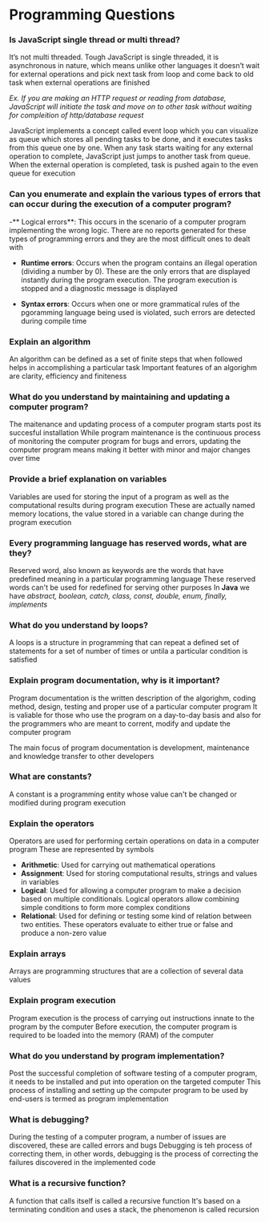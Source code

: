 # Programming Questions

### Is JavaScript single thread or multi thread?
It’s not multi threaded. Tough JavaScript is single threaded, it is asynchronous in nature, which means unlike other languages it doesn’t wait for external operations and pick next task from loop and come back to old task when external operations are finished

*Ex. If you are making an HTTP request or reading from database, JavaScript will initiate the task and move on to other task without waiting for compleition of http/database request*

JavaScript implements a concept called event loop which you can visualize as queue which stores all pending tasks to be done, and it executes tasks from this queue one by one.
When any task starts waiting for any external operation to complete, JavaScript just jumps to another task from queue. When the external operation is completed, task is pushed again to the even queue for execution

### Can you enumerate and explain the various types of errors that can occur during the execution of a computer program?
-** Logical errors**: This occurs in the scenario of a computer program implementing the wrong logic. There are no reports generated for these types of programming errors and they are the most difficult ones to dealt with

- **Runtime errors**: Occurs when the program contains an illegal operation (dividing a number by 0). These are the only errors that are displayed instantly during the program execution. The program execution is stopped and a diagnostic message is displayed

- **Syntax errors**: Occurs when one or more grammatical rules of the pgoramming language being used is violated, such errors are detected during compile time

### Explain an algorithm
An algorithm can be defined as a set of finite steps that when followed helps in accomplishing a particular task
Important features of an algorighm are clarity, efficiency and finiteness

### What do you understand by maintaining and updating a computer program?
The maitenance and updating process of a computer program starts post its succesful installation
While program maintenance is the continuous process of monitoring the computer program for bugs and errors, updating the computer program means making it better with minor and major changes over time

### Provide a brief explanation on variables
Variables are used for storing the input of a program as well as the computational results during program execution
These are actually named memory locations, the value stored in a variable can change during the program execution

### Every programming language has reserved words, what are they?
Reserved word, also known as keywords are the words that have predefined meaning in a particular programming language
These reserved words can't be used for redefined for serving other purposes
In **Java** we have *abstract, boolean, catch, class, const, double, enum, finally, implements*

### What do you understand by loops?
A loops is a structure in programming that can repeat a defined set of statements for a set of number of times or untila a particular condition is satisfied

### Explain program documentation, why is it important?
Program documentation is the written description of the algorighm, coding method, design, testing and proper use of a particular computer program
It is valiable for those who use the program on a day-to-day basis and also for the programmers who are meant to corrent, modify and update the computer program

The main focus of program documentation is development, maintenance and knowledge transfer to other developers

### What are constants?
A constant is a programming entity whose value can't be changed or modified during program execution

### Explain the operators
Operators are used for performing certain operations on data in a computer program
These are represented by symbols
- **Arithmetic**: Used for carrying out mathematical operations
- **Assignment**: Used for storing computational results, strings and values in variables
- **Logical**: Used for allowing a computer program to make a decision based on multiple conditionals. Logical operators allow combining simple conditions to form more complex conditions
- **Relational**: Used for defining or testing some kind of relation between two entities. These operators evaluate to either true or false and produce a non-zero value

### Explain arrays
Arrays are programming structures that are a collection of several data values

### Explain program execution
Program execution is the process of carrying out instructions innate to the program by the computer
Before execution, the computer program is required to be loaded into the memory (RAM) of the computer

### What do you understand by program implementation?
Post the successful completion of software testing of a computer program, it needs to be installed and put into operation on the targeted computer
This process of installing and setting up the computer program to be used by end-users is termed as program implementation

### What is debugging?
During the testing of a computer program, a number of issues are discovered, these are called errors and bugs
Debugging is teh process of correcting them, in other words, debugging is the process of correcting the failures discovered in the implemented code

### What is a recursive function?
A function that calls itself is called a recursive function
It's based on a terminating condition and uses a stack, the phenomenon is called recursion


